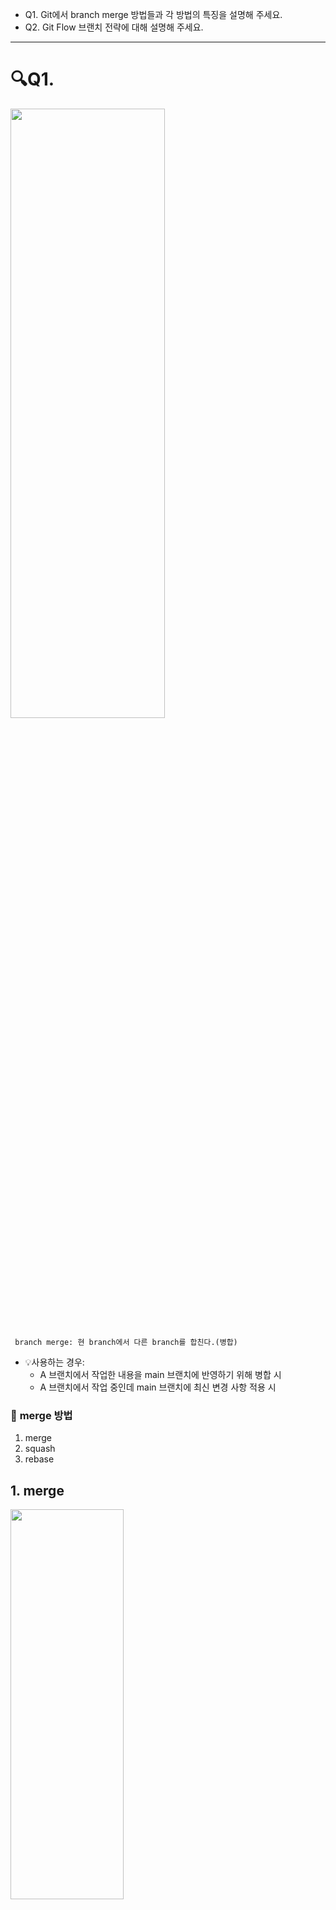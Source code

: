 - Q1. Git에서 branch merge 방법들과 각 방법의 특징을 설명해 주세요.
- Q2. Git Flow 브랜치 전략에 대해 설명해 주세요.
<hr>

# 🔍Q1.
<img src="https://github.com/user-attachments/assets/1f6416b7-4d3b-4857-90ba-f1a39cf9df30" width="70%" height="50%" >

```
 branch merge: 현 branch에서 다른 branch를 합친다.(병합)
```

- 💡사용하는 경우:   
  - A 브랜치에서 작업한 내용을 main 브랜치에 반영하기 위해 병합 시
  - A 브랜치에서 작업 중인데 main 브랜치에 최신 변경 사항 적용 시 


### 📌 **merge 방법**
1. merge
2. squash
3. rebase

## 1. merge
<img src="https://github.com/user-attachments/assets/9a886613-8b58-4784-9253-fdcf621a2b1f" width="60%" height="40%" >

```bash
git merge <병합할 브랜치>
```
- 기본적으로 사용되며, 두 브랜치 병합 시 과거 생성된 커밋과 히스토리를 유지하면서 병합한다는 특징이 있음

## 2. squash
<img src="https://github.com/user-attachments/assets/d4752804-53a0-43bb-b455-707fe7fb6abd" width="60%" height="40%" >

```bash
git merge --squash <병합할 브랜치>
```
- 병합할 브랜치의 커밋 메시지들을 합쳐 하나의 커밋 메시지로 만들어 merge
- 여러 커밋 메시지를 합치게 되어 커밋 히스토리가 간결해짐
- 반면 추후 어떤 내용이 변경되었는지 알기 어렵다

## 3. rebase
<img src="https://github.com/user-attachments/assets/e78c5384-3807-4ac6-a35b-37600de2e636" width="60%" height="40%" >

```bash
git rebase <재베이스할 브랜치>
```
- 현 브랜치 커밋들이 재베이스할 브랜치의 새 커밋 아이디를 가진 커밋으로 새로 추가
- 히스토리가 깔끔하게 유지되지만, 코드 충돌 가능성이 높음.

# 🔍Q2

## git Flow 브랜치 전략?
- 협업을 위해 branch에서 작업하는데, 이 branch를 규칙없이 생성하면 어떤 기능의 브랜치인지 혼란 야기 가능
-> git Flow 브랜치 전략 필요
- 프로젝트 관리를 위한 git 브랜치를 효과적으로 관리하기 위한 워크플로우

### 📚종류
- Main 브랜치 
- Develop 브랜치
- Supporting 브랜치
    - Feature 브랜치
    - Release 브랜치
    - Hotfix 브랜치

<img src="https://github.com/user-attachments/assets/28905df7-6079-4bb5-8ead-d566eacd1b71" width="60%" height="40%" >

### Main 브랜치
- 출시 가능한 프로덕션 코드를 모아두는 브랜치

### Develop 브랜치
- 다음 버전 개발을 위한 코드를 모아두는 브랜치. 개발 완료 시 Main 브랜치로 merge

### Feature 브랜치
- 하나의 기능을 개발하기 위한 브랜치. Develop 브랜치에서 생성하며, 기능 개발 완료 시 다시 Develop 브랜치로 merge

### Release 브랜치
- 소프트웨어 배포를 준비하기 위한 브랜치. Develop 브랜치에서 생성하며, 배포 준비 완료 시 Main과 Develop 브랜치에 둘 다 merge 한다.

### Hotfix 브랜치
- 이미 배포된 버전에 문제 발생 시 사용. Main 브랜치에서 생성하며, 문제 해결 시 Main과 Develop 브랜치에 둘다 merge
